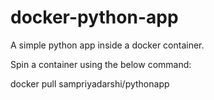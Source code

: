 # docker-python-app
A simple python app inside a docker container.

Spin a container using the below command:

docker pull sampriyadarshi/pythonapp
